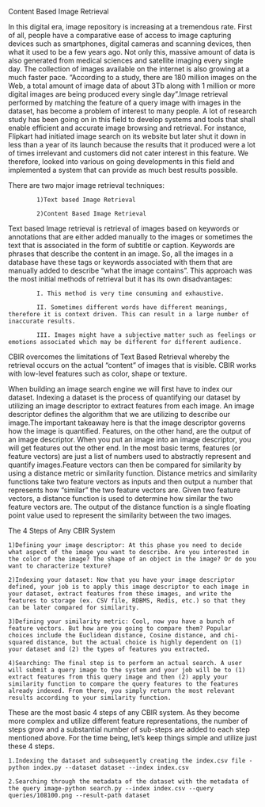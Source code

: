 Content Based Image Retrieval



In this digital era, image repository is increasing at a tremendous rate. First of all, people have a comparative ease of access to image capturing devices such as smartphones, digital cameras and scanning devices, then what it used to be a few years ago. Not only this, massive amount of data is also generated from medical sciences and satellite imaging every single day. The collection of images available on the internet is also growing at a much faster pace. “According to a study, there are 180 million images on the Web, a total amount of image data of about 3Tb along with 1 million or more digital images are being produced every single day”.Image retrieval performed by matching the feature of a query image with images in the dataset, has become a problem of interest to many people. A lot of research study has been going on in this field to develop systems and tools that shall enable efficient and accurate image browsing and retrieval. For instance, Flipkart had initiated image search on its website but later shut it down in less than a year of its launch because the results that it produced were a lot of times irrelevant and customers did not cater interest in this feature. We therefore, looked into various on going developments in this field and implemented a system that can provide as much best results possible. 

There are two major image retrieval techniques: 

			1)Text based Image Retrieval 

			2)Content Based Image Retrieval 

Text based Image retrieval is retrieval of images based on keywords or annotations that are either added manually to the images or sometimes the text that is associated in the form of subtitle or caption. Keywords are phrases that describe the content in an image. So, all the images in a database have these tags or keywords associated with them that are manually added to describe “what the image contains”. This approach was the most initial methods of retrieval but it has its own disadvantages:

			I. This method is very time consuming and exhaustive.

			II. Sometimes different words have different meanings, therefore it is context driven. This can result in a large number of inaccurate results.

			III. Images might have a subjective matter such as feelings or emotions associated which may be different for different audience. 

CBIR overcomes the limitations of Text Based Retrieval whereby the retrieval occurs on the actual “content” of images that is visible. CBIR works with low-level features such as color, shape or texture. 


When building an image search engine we will first have to index our dataset. Indexing a dataset is the process of quantifying our dataset by utilizing an image descriptor to extract features from each image. An image descriptor defines the algorithm that we are utilizing to describe our image.The important takeaway here is that the image descriptor governs how the image is quantified. Features, on the other hand, are the output of an image descriptor. When you put an image into an image descriptor, you will get features out the other end. In the most basic terms, features (or feature vectors) are just a list of numbers used to abstractly represent and quantify images.Feature vectors can then be compared for similarity by using a distance metric or similarity function. Distance metrics and similarity functions take two feature vectors as inputs and then output a number that represents how “similar” the two feature vectors are. Given two feature vectors, a distance function is used to determine how similar the two feature vectors are. The output of the distance function is a single floating point value used to represent the similarity between the two images.

The 4 Steps of Any CBIR System

	1)Defining your image descriptor: At this phase you need to decide what aspect of the image you want to describe. Are you interested in the color of the image? The shape of an object in the image? Or do you want to characterize texture?

	2)Indexing your dataset: Now that you have your image descriptor defined, your job is to apply this image descriptor to each image in your dataset, extract features from these images, and write the features to storage (ex. CSV file, RDBMS, Redis, etc.) so that they can be later compared for similarity.

	3)Defining your similarity metric: Cool, now you have a bunch of feature vectors. But how are you going to compare them? Popular choices include the Euclidean distance, Cosine distance, and chi-squared distance, but the actual choice is highly dependent on (1) your dataset and (2) the types of features you extracted.

	4)Searching: The final step is to perform an actual search. A user will submit a query image to the system and your job will be to (1) extract features from this query image and then (2) apply your similarity function to compare the query features to the features already indexed. From there, you simply return the most relevant results according to your similarity function.

These are the most basic 4 steps of any CBIR system. As they become more complex and utilize different feature representations, the number of steps grow and a substantial number of sub-steps are added to each step mentioned above. For the time being, let’s keep things simple and utilize just these 4 steps.

	1.Indexing the dataset and subsequently creating the index.csv file -python index.py --dataset dataset --index index.csv

	2.Searching through the metadata of the dataset with the metadata of the query image-python search.py --index index.csv --query queries/108100.png --result-path dataset

